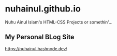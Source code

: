 # nuhainul.github.io
Nuhu Ainul Islam's HTML-CSS Projects or somethin'...

## My Personal BLog Site
<a href="https://nuhainul.hashnode.dev/">https://nuhainul.hashnode.dev/</a>
